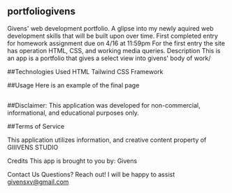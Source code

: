 ## portfoliogivens
Givens' web development portfolio. A glipse into my newly aquired web development skills that will be built upon over time. First completed entry for homework assignment due on 4/16 at 11:59pm
For the first entry the site has operation HTML,  CSS, and working media queries.
Description
This is an app is a portfolio that gives a select view into givens' body of work/ 

##Technologies Used
HTML
Tailwind CSS Framework


##Usage
Here is an example of the final page

## 



##Disclaimer: This application was developed for non-commercial, informational, and educational purposes only.

##Terms of Service

This application utilizes information, and creative content property of GIIIVENS STUDIO

Credits
This app is brought to you by: Givens

Contact Us
Questions? Reach out! I will be happy to assist givensxv@gmail.com

